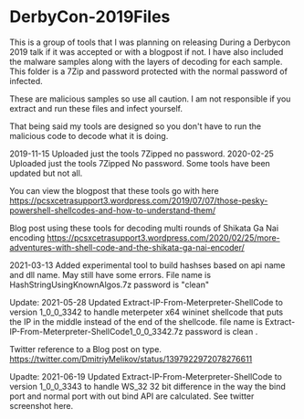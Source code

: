 # DerbyCon-2019Files
This is a group of tools that I was planning on releasing During a Derbycon 2019 talk if it was accepted or with a blogpost if not.
I have also included the malware samples along with the layers of decoding for each sample. This folder is a 7Zip and password protected with the normal password of infected.

These are malicious samples so use all caution. I am not responsible if you extract and run these files and infect yourself.

That being said my tools are designed so you don't have to run the malicious code to decode what it is doing.

2019-11-15 Uploaded just the tools 7Zipped no password.
2020-02-25 Uploaded just the tools 7Zipped No password. Some tools have been updated but not all.

You can view the blogpost that these tools go with here https://pcsxcetrasupport3.wordpress.com/2019/07/07/those-pesky-powershell-shellcodes-and-how-to-understand-them/

Blog post using these tools for decoding multi rounds of Shikata Ga Nai encoding https://pcsxcetrasupport3.wordpress.com/2020/02/25/more-adventures-with-shell-code-and-the-shikata-ga-nai-encoder/

2021-03-13 Added experimental tool to build hashses based on api name and dll name. May still have some errors.
File name is HashStringUsingKnownAlgos.7z   password is "clean"


Update: 2021-05-28
Updated Extract-IP-From-Meterpreter-ShellCode to version 1_0_0_3342 to handle meterpeter x64 wininet shellcode that puts the IP in the middle instead of the end of the shellcode.
file name is Extract-IP-From-Meterpreter-ShellCode1_0_0_3342.7z password is clean .

Twitter reference to a Blog post on type. https://twitter.com/DmitriyMelikov/status/1397922972078276611

Upadte: 2021-06-19
Updated Extract-IP-From-Meterpreter-ShellCode to version 1_0_0_3343 to handle WS_32 32 bit difference in the way the bind port and normal port with out bind API are calculated.
See twitter screenshot here. 
